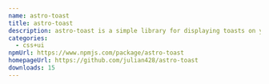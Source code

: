 ```yaml
---
name: astro-toast
title: astro-toast
description: astro-toast is a simple library for displaying toasts on your website.
categories:
  - css+ui
npmUrl: https://www.npmjs.com/package/astro-toast
homepageUrl: https://github.com/julian428/astro-toast
downloads: 15
---
```

